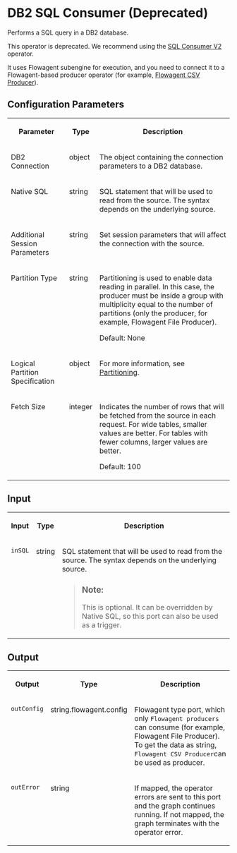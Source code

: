<!-- loio4bbba4b047b44986af3acb30e82cc3df -->

# DB2 SQL Consumer \(Deprecated\)

Performs a SQL query in a DB2 database.



This operator is deprecated. We recommend using the [SQL Consumer V2](sql-consumer-v2-a4a74c3.md) operator.

It uses Flowagent subengine for execution, and you need to connect it to a Flowagent-based producer operator \(for example, [Flowagent CSV Producer](flowagent-csv-producer-eb59df8.md)\).



<a name="loio4bbba4b047b44986af3acb30e82cc3df__section_hgl_2p2_p2b"/>

## Configuration Parameters


<table>
<tr>
<th valign="top">

Parameter

</th>
<th valign="top">

Type

</th>
<th valign="top">

Description

</th>
</tr>
<tr>
<td valign="top">

DB2 Connection

</td>
<td valign="top">

object

</td>
<td valign="top">

The object containing the connection parameters to a DB2 database.

</td>
</tr>
<tr>
<td valign="top">

Native SQL

</td>
<td valign="top">

string

</td>
<td valign="top">

SQL statement that will be used to read from the source. The syntax depends on the underlying source.

</td>
</tr>
<tr>
<td valign="top">

Additional Session Parameters

</td>
<td valign="top">

string

</td>
<td valign="top">

Set session parameters that will affect the connection with the source.

</td>
</tr>
<tr>
<td valign="top">

Partition Type

</td>
<td valign="top">

string

</td>
<td valign="top">

Partitioning is used to enable data reading in parallel. In this case, the producer must be inside a group with multiplicity equal to the number of partitions \(only the producer, for example, Flowagent File Producer\).

Default: None

</td>
</tr>
<tr>
<td valign="top">

Logical Partition Specification

</td>
<td valign="top">

object

</td>
<td valign="top">

For more information, see [Partitioning](partitioning-86085d9.md).

</td>
</tr>
<tr>
<td valign="top">

Fetch Size

</td>
<td valign="top">

integer

</td>
<td valign="top">

Indicates the number of rows that will be fetched from the source in each request. For wide tables, smaller values are better. For tables with fewer columns, larger values are better.

Default: 100

</td>
</tr>
</table>



<a name="loio4bbba4b047b44986af3acb30e82cc3df__section_jgl_2p2_p2b"/>

## Input


<table>
<tr>
<th valign="top">

Input

</th>
<th valign="top">

Type

</th>
<th valign="top">

Description

</th>
</tr>
<tr>
<td valign="top">

`inSQL` 

</td>
<td valign="top">

string

</td>
<td valign="top">

SQL statement that will be used to read from the source. The syntax depends on the underlying source.

> ### Note:  
> This is optional. It can be overridden by Native SQL, so this port can also be used as a trigger.



</td>
</tr>
</table>



<a name="loio4bbba4b047b44986af3acb30e82cc3df__section_lgl_2p2_p2b"/>

## Output


<table>
<tr>
<th valign="top">

Output

</th>
<th valign="top">

Type

</th>
<th valign="top">

Description

</th>
</tr>
<tr>
<td valign="top">

`outConfig` 

</td>
<td valign="top">

string.flowagent.config

</td>
<td valign="top">

Flowagent type port, which only `Flowagent producers` can consume \(for example, Flowagent File Producer\). To get the data as string, `Flowagent CSV Producer`can be used as producer.

</td>
</tr>
<tr>
<td valign="top">

`outError` 

</td>
<td valign="top">

string

</td>
<td valign="top">

If mapped, the operator errors are sent to this port and the graph continues running. If not mapped, the graph terminates with the operator error.

</td>
</tr>
</table>

